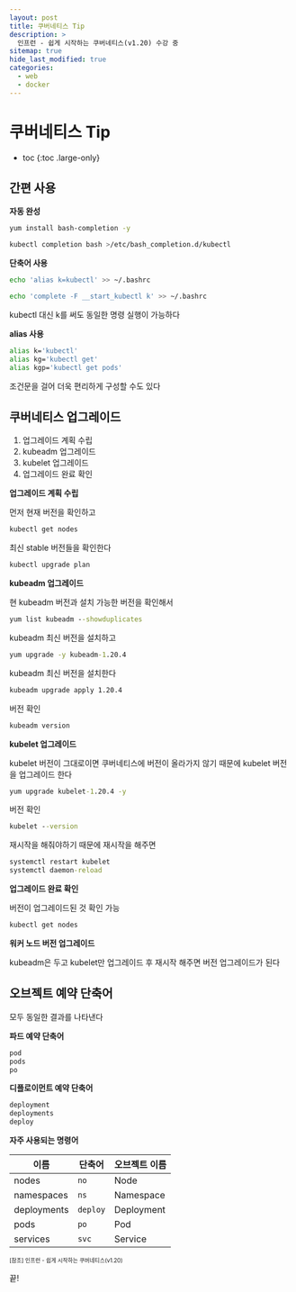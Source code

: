 ```yaml
---
layout: post
title: 쿠버네티스 Tip
description: >
  인프런 - 쉽게 시작하는 쿠버네티스(v1.20) 수강 중
sitemap: true
hide_last_modified: true
categories:
  - web
  - docker
---
```


# 쿠버네티스 Tip

* toc
{:toc .large-only}

## 간편 사용

__자동 완성__
```sh
yum install bash-completion -y
```
```sh
kubectl completion bash >/etc/bash_completion.d/kubectl
```

__단축어 사용__

```sh
echo 'alias k=kubectl' >> ~/.bashrc
```
```sh
echo 'complete -F __start_kubectl k' >> ~/.bashrc
```

kubectl 대신 k를 써도 동일한 명령 실행이 가능하다

__alias 사용__

```sh
alias k='kubectl'
alias kg='kubectl get'
alias kgp='kubectl get pods'
```

조건문을 걸어 더욱 편리하게 구성할 수도 있다

## 쿠버네티스 업그레이드

1. 업그레이드 계획 수립
2. kubeadm 업그레이드
3. kubelet 업그레이드
4. 업그레이드 완료 확인

__업그레이드 계획 수립__

먼저 현재 버전을 확인하고

```cmd
kubectl get nodes
```

최신 stable 버전들을 확인한다

```cmd
kubectl upgrade plan
```

__kubeadm 업그레이드__

현 kubeadm 버전과 설치 가능한 버전을 확인해서

```cmd
yum list kubeadm --showduplicates
```

kubeadm 최신 버전을 설치하고
```cmd
yum upgrade -y kubeadm-1.20.4
```

kubeadm 최신 버전을 설치한다
```cmd
kubeadm upgrade apply 1.20.4
```

버전 확인

```cmd
kubeadm version
```

__kubelet 업그레이드__

kubelet 버전이 그대로이면 쿠버네티스에 버전이 올라가지 않기 때문에 kubelet 버전을 업그레이드 한다

```cmd
yum upgrade kubelet-1.20.4 -y
```

버전 확인

```cmd
kubelet --version
```

재시작을 해줘야하기 때문에 재시작을 해주면

```cmd
systemctl restart kubelet
systemctl daemon-reload
```

__업그레이드 완료 확인__

버전이 업그레이드된 것 확인 가능

```cmd
kubectl get nodes
```

__워커 노드 버전 업그레이드__

kubeadm은 두고 kubelet만 업그레이드 후 재시작 해주면 버전 업그레이드가 된다

## 오브젝트 예약 단축어

모두 동일한 결과를 나타낸다

__파드 예약 단축어__

```cmd
pod
pods
po
```

__디플로이먼트 예약 단축어__

```cmd
deployment
deployments
deploy
```

__자주 사용되는 명령어__

| 이름 | 단축어 | 오브젝트 이름 |
| --- | --- | --- |
| nodes | `no` | Node |
| namespaces | `ns` | Namespace |
| deployments | `deploy` | Deployment |
| pods | `po` | Pod |
| services | `svc` | Service |


<span style="font-size:70%">[참조] 인프런 - 쉽게 시작하는 쿠버네티스(v1.20)

끝!
